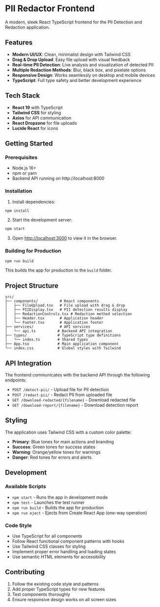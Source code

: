 # PII Redactor Frontend

A modern, sleek React TypeScript frontend for the PII Detection and Redaction application.

## Features

- **Modern UI/UX**: Clean, minimalist design with Tailwind CSS
- **Drag & Drop Upload**: Easy file upload with visual feedback
- **Real-time PII Detection**: Live analysis and visualization of detected PII
- **Multiple Redaction Methods**: Blur, black box, and pixelate options
- **Responsive Design**: Works seamlessly on desktop and mobile devices
- **TypeScript**: Full type safety and better development experience

## Tech Stack

- **React 19** with TypeScript
- **Tailwind CSS** for styling
- **Axios** for API communication
- **React Dropzone** for file uploads
- **Lucide React** for icons

## Getting Started

### Prerequisites

- Node.js 16+ 
- npm or yarn
- Backend API running on http://localhost:8000

### Installation

1. Install dependencies:
```bash
npm install
```

2. Start the development server:
```bash
npm start
```

3. Open [http://localhost:3000](http://localhost:3000) to view it in the browser.

### Building for Production

```bash
npm run build
```

This builds the app for production to the `build` folder.

## Project Structure

```
src/
├── components/          # React components
│   ├── FileUpload.tsx   # File upload with drag & drop
│   ├── PIIDisplay.tsx   # PII detection results display
│   ├── RedactionControls.tsx # Redaction method selection
│   ├── Header.tsx       # Application header
│   └── Footer.tsx       # Application footer
├── services/            # API services
│   └── api.ts          # Backend API integration
├── types/              # TypeScript type definitions
│   └── index.ts        # Shared types
├── App.tsx             # Main application component
└── index.css           # Global styles with Tailwind
```

## API Integration

The frontend communicates with the backend API through the following endpoints:

- `POST /detect-pii/` - Upload file for PII detection
- `POST /redact-pii/` - Redact PII from uploaded file
- `GET /download-redacted/{filename}` - Download redacted file
- `GET /download-report/{filename}` - Download detection report

## Styling

The application uses Tailwind CSS with a custom color palette:

- **Primary**: Blue tones for main actions and branding
- **Success**: Green tones for success states
- **Warning**: Orange/yellow tones for warnings
- **Danger**: Red tones for errors and alerts

## Development

### Available Scripts

- `npm start` - Runs the app in development mode
- `npm test` - Launches the test runner
- `npm run build` - Builds the app for production
- `npm run eject` - Ejects from Create React App (one-way operation)

### Code Style

- Use TypeScript for all components
- Follow React functional component patterns with hooks
- Use Tailwind CSS classes for styling
- Implement proper error handling and loading states
- Use semantic HTML elements for accessibility

## Contributing

1. Follow the existing code style and patterns
2. Add proper TypeScript types for new features
3. Test components thoroughly
4. Ensure responsive design works on all screen sizes